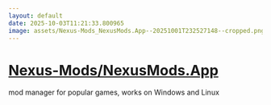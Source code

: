 ```yaml
---
layout: default
date: 2025-10-03T11:21:33.800965
image: assets/Nexus-Mods_NexusMods.App--20251001T232527148--cropped.png
---
```


# [Nexus-Mods/NexusMods.App](https://github.com/Nexus-Mods/NexusMods.App)

mod manager for popular games, works on Windows and Linux
